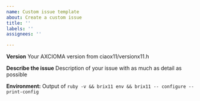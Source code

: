 ```yaml
---
name: Custom issue template
about: Create a custom issue
title: ''
labels: ''
assignees: ''

---
```


**Version**
Your AXCIOMA version from ciaox11/versionx11.h

**Describe the issue**
Description of your issue with as much as detail as possible

**Environment:**
Output of `ruby -v && brix11 env && brix11 -- configure --print-config`
